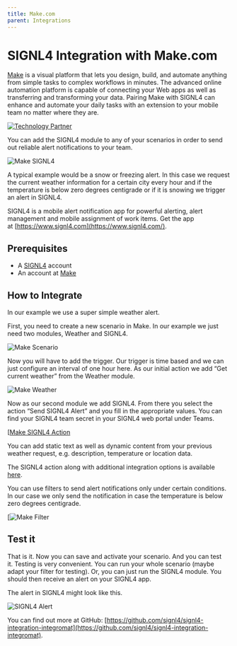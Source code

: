 ```yaml
---
title: Make.com
parent: Integrations
---
```


# SIGNL4 Integration with Make.com

[Make](https://www.make.com/) is a visual platform that lets you design, build, and automate anything from simple tasks to complex workflows in minutes. The advanced online automation platform is capable of connecting your Web apps as well as transferring and transforming your data. Pairing Make with SIGNL4 can enhance and automate your daily tasks with an extension to your mobile team no matter where they are.

[![Technology Partner](technology-partner.png)](https://www.make.com/en/integrations/signl4?target=blank)

You can add the SIGNL4 module to any of your scenarios in order to send out reliable alert notifications to your team.

![Make SIGNL4](make-signl4.png)

A typical example would be a snow or freezing alert. In this case we request the current weather information for a certain city every hour and if the temperature is below zero degrees centigrade or if it is snowing we trigger an alert in SIGNL4.

SIGNL4 is a mobile alert notification app for powerful alerting, alert management and mobile assignment of work items. Get the app at [https://www.signl4.com](https://www.signl4.com/).

## Prerequisites

- A [SIGNL4](https://www.signl4.com/) account
- An account at [Make](https://www.make.com/en?utm_source=seliom&utm_medium=partner&utm_campaign=seliom-partner-program)

## How to Integrate

In our example we use a super simple weather alert.

First, you need to create a new scenario in Make. In our example we just need two modules, Weather and SIGNL4.

![Make Scenario](make-scenario.png)

Now you will have to add the trigger. Our trigger is time based and we can just configure an interval of one hour here. As our initial action we add “Get current weather” from the Weather module.

![Make Weather](make-weather.png)

Now as our second module we add SIGNL4. From there you select the action “Send SIGNL4 Alert” and you fill in the appropriate values. You can find your SIGNL4 team secret in your SIGNL4 web portal under Teams.

[[Make SIGNL4 Action](make-signl4-action.png)

You can add static text as well as dynamic content from your previous weather request, e.g. description, temperature or location data.

The SIGNL4 action along with additional integration options is available [here](https://www.make.com/en/integrations/signl4?utm_source=signl4&utm_medium=partner&utm_campaign=signl4-partner-program).

You can use filters to send alert notifications only under certain conditions. In our case we only send the notification in case the temperature is below zero degrees centigrade.

[![Make Filter](make-filter.png)

## Test it

That is it. Now you can save and activate your scenario. And you can test it. Testing is very convenient. You can run your whole scenario (maybe adapt your filter for testing). Or, you can just run the SIGNL4 module. You should then receive an alert on your SIGNL4 app.

The alert in SIGNL4 might look like this.

![SIGNL4 Alert](signl4-make.png)

You can find out more at GitHub: [https://github.com/signl4/signl4-integration-integromat](https://github.com/signl4/signl4-integration-integromat).
